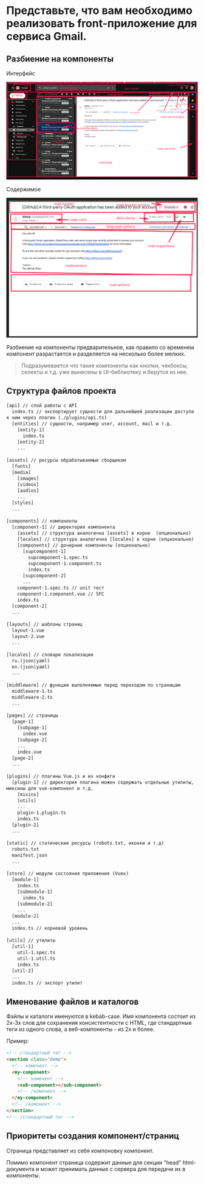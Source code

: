 # Представьте, что вам необходимо реализовать front-приложение для сервиса Gmail.

## Разбиение на компоненты

Интерфейс

![main](https://raw.githubusercontent.com/alex-lit/justwork-gmail/master/images/1.png)

Содержимое

![mail](https://raw.githubusercontent.com/alex-lit/justwork-gmail/master/images/2.png)

Разбиение на компоненты предварительное, как правило со временем компонент
разрастается и разделяется на несколько более мелких.

> Подразумевается что такие компоненты как кнопки, чекбоксы, селекты и т.д. уже
> вынесены в UI-библиотеку и берутся из нее.

## Структура файлов проекта

```plaintext
[api] // слой работы с API
  index.ts // экспортирует сущности для дальнейшей реализации доступа к ним через плагин (./plugins/api.ts)
  [entities] // сущности, например user, account, mail и т.д.
    [entity-1]
      index.ts
    [entity-2]
    ...

[assets] // ресурсы обрабатываемые сборщиком
  [fonts]
  [media]
    [images]
    [videos]
    [audios]
    ...
  [styles]
  ...

[components] // компоненты
  [component-1] // директория компонента
    [assets] // структура аналогичнa [assets] в корне  (опционально)
    [locales] // структура аналогичнa [locales] в корне (опционально)
    [components] // дочерние компоненты (опционально)
      [supcomponent-1]
        supcomponent-1.spec.ts
        supcomponent-1.component.ts
        index.ts
      [supcomponent-2]
      ...
    component-1.spec.ts // unit тест
    component-1.component.vue // SFC
    index.ts
  [component-2]
  ...

[layouts] // шаблоны страниц
  layout-1.vue
  layout-2.vue
  ...

[locales] // словари локализации
  ru.(json|yaml)
  en.(json|yaml)
  ...

[middleware] // функции выполняемые перед переходом по страницам
  middleware-1.ts
  middleware-2.ts
  ...

[pages] // страницы
  [page-1]
    [subpage-1]
      index.vue
    [subpage-2]
    ...
    index.vue
  [page-2]
  ...

[plugins] // плагины Vue.js и их конфиги
  [plugin-1] // директория плагина можен содержать отдельные утилиты, миксины для vue-компонент и т.д.
    [mixins]
    [utils]
    ...
    plugin-1.plugin.ts
    index.ts
  [plugin-2]
  ...

[static] // статические ресурсы (robots.txt, иконки и т.д)
  robots.txt
  manifest.json
  ...

[store] // модули состояния приложения (Vuex)
  [module-1]
    index.ts
    [submodule-1]
      index.ts
    [submodule-2]
    ...
  [module-2]
  ...
  index.ts // корневой уровень

[utils] // утилиты
  [util-1]
    util-1.spec.ts
    util-1.util.ts
    index.ts
  [util-2]
  ...
  index.ts // экспорт утилит
```

## Именование файлов и каталогов

Файлы и каталоги именуются в kebab-case. Имя компонента состоит из 2х-3х слов
для сохранения консистентности с HTML, где стандартные теги из одного слова, а
веб-компоненты - из 2х и более.

Пример:

```html
<!-- стандартный тег -->
<section class="demo">
  <!-- комонент -->
  <my-component>
    <!-- комонент -->
    <sub-component></sub-component>
    <!-- /комонент -->
  </my-component>
  <!-- /комонент -->
</section>
<!-- /стандартный тег -->
```

## Приоритеты создания компонент/страниц

Страница представляет из себя компоновку компонент.

Помимо компонент страница содержит данные для секции "head" html-документа и
может принимать данные с сервера для передачи их в компоненты.
